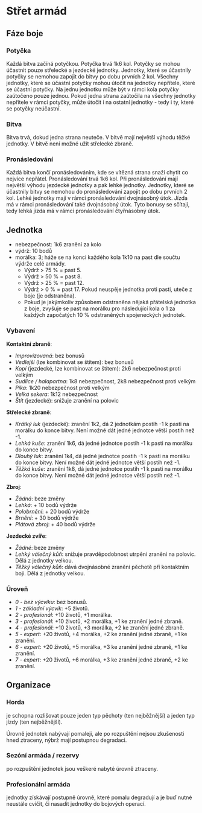 # Střet armád

## Fáze boje

### Potyčka

Každá bitva začíná potyčkou. Potyčka trvá 1k6 kol. Potyčky se mohou účastnit pouze střelecké a jezdecké jednotky. Jednotky, které se účastnily potyčky se nemohou zapojit do bitvy po dobu prvních 2 kol. Všechny jednotky, které se účastní potyčky mohou útočit na jednotky nepřítele, které se účastní potyčky. Na jednu jednotku může být v rámci kola potyčky zaútočeno pouze jednou. Pokud jedna strana zaútočila na všechny jednotky nepřítele v rámci potyčky, může útočit i na ostatní jednotky - tedy i ty, které se potyčky neúčastní.

### Bitva

Bitva trvá, dokud jedna strana neuteče. V bitvě mají největší výhodu těžké jednotky. V bitvě není možné užít střelecké zbraně.

### Pronásledování

Každá bitva končí pronásledováním, kde se vítězná strana snaží chytit co nejvíce nepřátel. Pronásledování trvá 1k6 kol. Při pronásledování mají největší výhodu jezdecké jednotky a pak lehké jednotky. Jednotky, které se účastnily bitvy se nemohou do pronásledování zapojit po dobu prvních 2 kol. Lehké jednotky mají v rámci pronásledování dvojnásobný útok. Jízda má v rámci pronásledování také dvojnásobný útok. Tyto bonusy se sčítají, tedy lehká jízda má v rámci pronásledování čtyřnásobný útok.

## Jednotka

- nebezpečnost: 1k6 zranění za kolo
- výdrž: 10 bodů
- morálka: 3; háže se na konci každého kola 1k10 na past dle součtu výdrže celé armády.
    - Výdrž > 75 % = past 5.
    - Výdrž > 50 % = past 8.
    - Výdrž > 25 % = past 12.
    - Výdrž > 0 % = past 17.
      Pokud neuspěje jednotka proti pasti, uteče z boje (je odstraněna).
    - Pokud je jakýmkoliv způsobem odstraněna nějaká přátelská jednotka z boje, zvyšuje se past na morálku pro následující kola o 1 za každých započatých 10 % odstraněných spojeneckých jednotek.

### Vybavení

**Kontaktní zbraně**:

- _Improvizovaná_: bez bonusů
- _Vedlejší_ (lze kombinovat se štítem): bez bonusů
- _Kopí_ (jezdecké, lze kombinovat se štítem): 2k6 nebezpečnost proti velkým
- _Sudlice / halapartna_: 1k8 nebezpečnost, 2k8 nebezpečnost proti velkým
- _Píka_: 1k20 nebezpečnost proti velkým
- _Velká sekera_: 1k12 nebezpečnost
- _Štít_ (jezdecké): snižuje zranění na polovic

**Střelecké zbraně**:

- _Krátký luk_ (jezdecké): zranění 1k2, dá 2 jednotkám postih -1 k pasti na morálku do konce bitvy. Není možné dát jedné jednotce větší postih než -1.
- _Lehká kuše_: zranění 1k6, dá jedné jednotce postih -1 k pasti na morálku do konce bitvy.
- _Dlouhý luk_: zranění 1k4, dá jedné jednotce postih -1 k pasti na morálku do konce bitvy. Není možné dát jedné jednotce větší postih než -1.
- _Těžká kuše_: zranění 1k8, dá jedné jednotce postih -1 k pasti na morálku do konce bitvy. Není možné dát jedné jednotce větší postih než -1.

**Zbroj**:

- _Žádná_: beze změny
- _Lehká_: + 10 bodů výdrže
- _Polobrnění_: + 20 bodů výdrže
- _Brnění_: + 30 bodů výdrže
- _Plátová zbroj_: + 40 bodů výdrže

**Jezdecké zvíře**:

- _Žádné_: beze změny
- _Lehký válečný kůň_: snižuje pravděpodobnost utrpění zranění na polovic. Dělá z jednotky velkou.
- _Těžký válečný kůň_: dává dvojnásobné zranění pěchotě při kontaktním boji. Dělá z jednotky velkou.

### Úroveň

- _0 - bez výcviku_: bez bonusů.
- _1 - základní výcvik_: +5 životů.
- _2 - profesionál_: +10 životů, +1 morálka.
- _3 - profesionál_: +10 životů, +2 morálka, +1 ke zranění jedné zbraně.
- _4 - profesionál_: +10 životů, +3 morálka, +2 ke zranění jedné zbraně.
- _5 - expert_: +20 životů, +4 morálka, +2 ke zranění jedné zbraně, +1 ke zranění.
- _6 - expert_: +20 životů, +5 morálka, +3 ke zranění jedné zbraně, +1 ke zranění.
- _7 - expert_: +20 životů, +6 morálka, +3 ke zranění jedné zbraně, +2 ke zranění.

## Organizace

### Horda

je schopna rozlišovat pouze jeden typ pěchoty (ten nejběžnější) a jeden typ jízdy (ten nejběžnější).

Úrovně jednotek nabývají pomaleji, ale po rozpuštění nejsou zkušenosti hned ztraceny, nýbrž mají postupnou degradaci.

### Sezóní armáda / rezervy

po rozpuštění jednotek jsou veškeré nabyté úrovně ztraceny.

### Profesionální armáda

jednotky získávají postupně úrovně, které pomalu degradují a je buď nutné neustále cvičit, či nasadit jednotky do bojových operací.